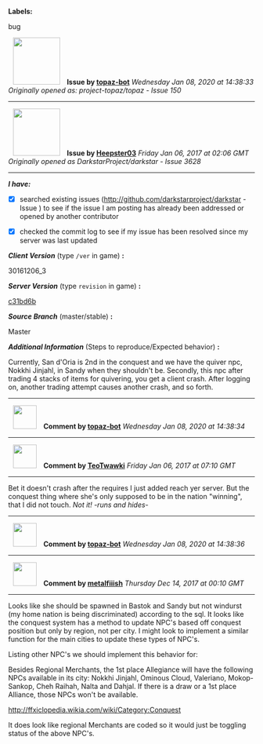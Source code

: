 **Labels:**

bug



<a href="https://github.com/topaz-bot"><img src="https://avatars3.githubusercontent.com/u/59651103?v=4" width="96" height="96" hspace="10"></img></a> **Issue by [topaz-bot](https://github.com/topaz-bot)**
_Wednesday Jan 08, 2020 at 14:38:33_
_Originally opened as: project-topaz/topaz - Issue 150_

----

<a href="https://github.com/Heepster03"><img src="https://avatars1.githubusercontent.com/u/8421725?v=4"  width="96" height="96" hspace="10"></img></a> **Issue by [Heepster03](https://github.com/Heepster03)**
_Friday Jan 06, 2017 at 02:06 GMT_
_Originally opened as DarkstarProject/darkstar - Issue 3628_

----

<!-- remove space and mark with 'x' between [] -->

**_I have:_**

- [x] searched existing issues (http://github.com/darkstarproject/darkstar - Issue ) to see if the issue I am posting has already been addressed or opened by another contributor
- [x] checked the commit log to see if my issue has been resolved since my server was last updated


<!-- Issues will be closed without being looked into if the following information is missing (unless its not applicable). -->

**_Client Version_** (type `/ver` in game) **:**
30161206_3

**_Server Version_** (type `revision` in game) **:**
[c31bd6b](github/DarkstarProject/darkstar/commit/c31bd6b31708695f77d04eb089fa0a1dfe24ae93)

**_Source Branch_** (master/stable) **:**
Master

**_Additional Information_** (Steps to reproduce/Expected behavior) **:**
Currently, San d'Oria is 2nd in the conquest and we have the quiver npc, Nokkhi Jinjahl, in Sandy when they shouldn't be. Secondly, this npc after trading 4 stacks of items for quivering, you get a client crash. After logging on, another trading attempt causes another crash, and so forth.



----
<a href="https://github.com/topaz-bot"><img src="https://avatars3.githubusercontent.com/u/59651103?v=4" width="48" height="48" hspace="10"></img></a> **Comment by [topaz-bot](https://github.com/topaz-bot)**
_Wednesday Jan 08, 2020 at 14:38:34_

----

<a href="https://github.com/TeoTwawki"><img src="https://avatars0.githubusercontent.com/u/6871475?v=4"  width="48" height="48" hspace="10"></img></a> **Comment by [TeoTwawki](https://github.com/TeoTwawki)**
_Friday Jan 06, 2017 at 07:10 GMT_

----

Bet it doesn't crash after the requires I just added reach yer server. But the conquest thing where she's only supposed to be in the nation "winning", that I did not touch. *Not it! -runs and hides-*



----
<a href="https://github.com/topaz-bot"><img src="https://avatars3.githubusercontent.com/u/59651103?v=4" width="48" height="48" hspace="10"></img></a> **Comment by [topaz-bot](https://github.com/topaz-bot)**
_Wednesday Jan 08, 2020 at 14:38:36_

----

<a href="https://github.com/metalfiiish"><img src="https://avatars1.githubusercontent.com/u/6957288?v=4"  width="48" height="48" hspace="10"></img></a> **Comment by [metalfiiish](https://github.com/metalfiiish)**
_Thursday Dec 14, 2017 at 00:10 GMT_

----

Looks like she should be spawned in Bastok and Sandy but not windurst (my home nation is being discriminated) according to the sql. It looks like the conquest system has a method to update NPC's based off conquest position but only by region, not per city. I might look to implement a similar function for the main cities to update these types of NPC's.

Listing other NPC's we should implement this behavior for: 
Besides Regional Merchants, the 1st place Allegiance will have the following NPCs available in its city: Nokkhi Jinjahl, Ominous Cloud, Valeriano, Mokop-Sankop, Cheh Raihah, Nalta and Dahjal. If there is a draw or a 1st place Alliance, those NPCs won't be available. 

http://ffxiclopedia.wikia.com/wiki/Category:Conquest

It does look like regional Merchants are coded so it would just be toggling status of the above NPC's.

